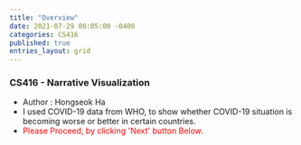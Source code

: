 ```yaml
---
title: "Overview"
date: 2021-07-29 00:05:00 -0400
categories: CS416
published: true
entries_layout: grid
---
```





### CS416 - Narrative Visualization
- Author : Hongseok Ha 
- I used COVID-19 data from WHO, to show whether COVID-19 situation is becoming worse or better in certain countries.
- <span style="color:red"> Please Proceed, by clicking 'Next' button Below. </span>

